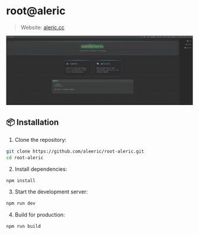 # root@aleric

> Website: [aleric.cc](https://aleric.cc)

![](imgs/home.gif)


## 📦 Installation

1. Clone the repository:
```bash
git clone https://github.com/aleeric/root-aleric.git
cd root-aleric
```

2. Install dependencies:
```bash
npm install
```

3. Start the development server:
```bash
npm run dev
```

4. Build for production:
```bash
npm run build
```


